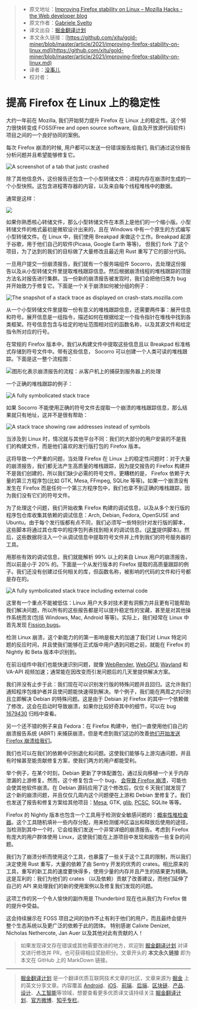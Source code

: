 > * 原文地址：[Improving Firefox stability on Linux – Mozilla Hacks - the Web developer blog](https://hacks.mozilla.org/2021/05/improving-firefox-stability-on-linux/)
> * 原文作者：[Gabriele Svelto](https://hacks.mozilla.org/author/gsveltomozilla-com/)
> * 译文出自：[掘金翻译计划](https://github.com/xitu/gold-miner)
> * 本文永久链接：[https://github.com/xitu/gold-miner/blob/master/article/2021/improving-firefox-stability-on-linux.md](https://github.com/xitu/gold-miner/blob/master/article/2021/improving-firefox-stability-on-linux.md)
> * 译者：[没事儿](https://github.com/tong-h)
> * 校对者：

# 提高 Firefox 在 Linux 上的稳定性

大约一年前在 Mozilla, 我们开始努力提升 Firefox 在 Linux 上的稳定性。这个努力很快转变成 FOSS(Free and open source software, 自由及开放源代码软件) 项目之间的一个良好协同的案例。

每次 Firefox 崩溃的时候, 用户都可以发送一份错误报告给我们, 我们通过这份报告分析问题并且希望能够修复它。

![A screenshot of a tab that justc crashed](https://2r4s9p1yi1fa2jd7j43zph8r-wpengine.netdna-ssl.com/files/2021/04/image2.png)

除了其他信息外，这份报告还包含一个小型转储文件：进程内存在崩溃时生成的一个小型快照。这包含进程寄存器的内容，以及来自每个线程堆栈中的数据。

通常是这样：

![](https://2r4s9p1yi1fa2jd7j43zph8r-wpengine.netdna-ssl.com/files/2021/04/image4.png)

如果你熟悉核心转储文件，那么小型转储文件在本质上是他们的一个缩小版。小型转储文件的格式最初是微软设计出来的，且在 Windows 中有一个原生的方式编写小型转储文件。在 Linux 中，我们使用 Breakpad 来做这个工作。Breakpad 起源于谷歌，用于他们自己的软件(Picasa, Google Earth 等等)， 但我们 fork 了这个项目，为了达到的我们的目标做了大量修改且最近用 Rust 重写了它的部分代码。

一旦用户提交一份崩溃报告，我们就有一个服务端组件 Socorro，去处理这份报告以及从小型转储文件里提取堆栈跟踪信息。然后根据崩溃线程的堆栈跟踪的顶层方法名对报告进行集群。当一份新的崩溃报告被发现时，我们会把他归类为 bug 并开始致力于修复它。下面是一个关于崩溃如何被分组的例子：

![The snapshot of a stack trace as displayed on crash-stats.mozilla.com](https://2r4s9p1yi1fa2jd7j43zph8r-wpengine.netdna-ssl.com/files/2021/04/image3.png)

从一个小型转储文件里提取一份有意义的堆栈跟踪信息，还需要两件事：展开信息和符号。展开信息是一组指令，描述如何在根据给定一个指令指针在堆栈中找到各类框架。符号信息包含与给定的地址范围相对应的函数名称，以及其源文件和给定指令所对应的行号。

在常规的 Firefox 版本中，我们从构建文件中提取这些信息且以 Breakpad 标准格式存储到符号文件中。带有这些信息， Socorro 可以创建一个人类可读的堆栈跟踪。下面是这一整个流程图：

![图形化表示崩溃报告的流程：从客户机上的捕获到服务器上的处理](https://2r4s9p1yi1fa2jd7j43zph8r-wpengine.netdna-ssl.com/files/2021/04/image7.png)

一个正确的堆栈跟踪的例子：

![A fully symbolicated stack trace](https://2r4s9p1yi1fa2jd7j43zph8r-wpengine.netdna-ssl.com/files/2021/04/image1.png)

如果 Socorro 不能使用正确的符号文件去提取一个崩溃的堆栈跟踪信息，那么结果就只有地址，这并不是很有帮助：

![A stack trace showing raw addresses instead of symbols](https://2r4s9p1yi1fa2jd7j43zph8r-wpengine.netdna-ssl.com/files/2021/04/image6.png)

当涉及到 Linux 时，情况就与其他平台不同：我们的大部分的用户安装的不是我们的构建文件，而是他们喜欢的发行版打包的 Firefox 版本。

这将导致一个严重的问题，当处理 Firefox 在 Linux 上的稳定性问题时：对于大量的崩溃报告，我们都无法产生高质量的堆栈跟踪，因为提交报告的 Firefox 构建并不是我们创建的，所以我们缺少必需的符号文件。更糟糕的是， Firefox 依赖于大量的第三方程序包(比如 GTK, Mesa, FFmpeg, SQLite 等等)。如果一个崩溃没有发生在 Firefox 而是任何一个第三方程序包中，我们也拿不到正确的堆栈跟踪，因为我们没有它们的符号文件。

为了处理这个问题，我们开始收集 Firefox 构建的调试信息，以及从多个发行版的程序包仓库收集其依赖的调试信息：Arch, Debian, Fedora, OpenSUSE and Ubuntu。由于每个发行版都有点不同，我们必须写一些特别针对发行版的脚本，这些脚本将通过其仓库中的程序包列表找到相关的调试信息。([这里](https://github.com/gabrielesvelto/symbol-scrapers/)提供脚本)。然后，这些数据将注入一个从调试信息中提取符号文件并上传到我们的符号服务器的工具。

用那些有效的调试信息，我们就能解析 99% 以上的来自 Linux 用户的崩溃报告，而以前是小于 20% 的。下面是一个从发行版本的 Firefox 提取的高质量跟踪的例子。我们还没有创建过任何相关的库，但函数名称，被影响的代码的文件和行号都是存在的。

![A fully symbolicated stack trace including external code](https://2r4s9p1yi1fa2jd7j43zph8r-wpengine.netdna-ssl.com/files/2021/04/image5.png)

这里有一个重点不能被低估：Linux 用户大多对技术更有洞察力并且更有可能帮助我们解决问题，所以所有的这些报告都是可以提升稳定性的宝藏，甚至是对其他操作系统而言(包括 Windows, Mac, Android 等等)。实际上，我们经常在 Linux 中首先发现 [Fission bugs](https://bugzilla.mozilla.org/show_bug.cgi?id=1633459)。

检测 Linux 崩溃，这个新能力的的第一影响是极大的加速了我们对 Linux 特定问题的反应时间，并且使我们能够在正式版中用户遇到问题之前，就能在 Firefox 的 Nightly 和 Beta 版本中识别到。

在前沿组件中我们也能快速识别问题，就像 [WebRender](https://github.com/servo/webrender), [WebGPU](https://hacks.mozilla.org/2020/04/experimental-webgpu-in-firefox/), [Wayland](https://fedoraproject.org/wiki/Changes/Firefox_Wayland_By_Default_On_Gnome) 和 VA-API 视频加速；通常能在因改变而引发问题后的几天里提供解决方案。

我们并没有止步于此：我们现在可以识别发行版的特殊问题并且回归。这允许我们通知程序包维护者并且使问题能快速得到解决。举个例子，我们能在两周之内识别且立即解决 Debian 的特殊问题。这是由于 Debian 对 Firefox 的其中一个依赖做了修改，这会在启动时导致崩溃，如果你比较好奇其中的细节，可以在 bug [1679430](https://bugzilla.mozilla.org/show_bug.cgi?id=1679430) 归档中查看。

另一个还不错的例子来自 Fedora：在 Firefox 构建中，他们一直使用他们自己的崩溃报告系统 (ABRT) 来捕获崩溃，但是考虑到我们这边的改善[他们开始发送 Firefox 崩溃给我们](https://src.fedoraproject.org/rpms/firefox/c/de27f20acc7bdf391ccb1b571a9cb2061fc2dc3c?branch=master)。

我们也可以在我们的依赖中识别退化和问题。这使我们能够与上游沟通问题，并且有时候甚至能贡献修复方案，使我们两方的用户都能受利。

举个例子，在某个时刻，Debian 更新了字体配置包，通过反向移植一个关于内存泄漏的上游修复。然而，这个修复包含一个 bug， [会导致 Firefox 崩溃](https://bugzilla.mozilla.org/show_bug.cgi?id=1633467)，可能也会使其他软件崩溃。在 Debian 源码应用了这个修改后，仅仅 6 天我们就发现了这个新的崩溃问题，并且仅仅几周内这个问题便在上游和 Debian 里修复了。我们也发送了报告和修复方案给其他项目：[Mesa](https://gitlab.freedesktop.org/mesa/mesa/-/issues/3066), GTK, [glib](https://gitlab.gnome.org/GNOME/glib/-/issues/954), [PCSC](https://github.com/LudovicRousseau/PCSC/issues/51), SQLite 等等。

Firefox 的 Nightly 版本也包含一个工具用于检测安全敏感问题的：[概率性堆检查器](https://groups.google.com/g/mozilla.dev.platform/c/AyECjDNsqUE/m/Jd7Jr4cXAgAJ)。这个工具随机填补一些内存分配，用来检测缓冲区溢出和释放后使用的途径，当检测到其中一个时，它会给我们发送一个非常详细的崩溃报告。考虑到 Firefox 有庞大的用户群体使用 Linux，这使我们能在上游项目中发现和报告一些复杂的问题。

我们为了崩溃分析而使用这个工具，也暴露了一些关于这个工具的限制，所以我们决定使用 Rust 重写，大量的依赖了由 Sentry 开发的优秀的 crates。相比原来的工具，重写的新工具的速度要快得多，使用少量的内存并且产生的结果更为精确。这是互利的：我们为他们的 crates （以及依赖）贡献了改善建议，而他们延伸了自己的 API 来处理我们的新的使用案例以及修复我们发现的问题。

这项工作的另一个令人愉快的副作用是 Thunderbird 现在也从我们为 Firefox 做的提升中受益。

这会持续展示在 FOSS 项目之间的协作不止有利于他们的用户，而且最终会提升整个生态系统以及更广泛的依赖于此的团体。
特别感谢 Calixte Denizet, Nicholas Nethercote, Jan Auer 以及其他对此有贡献的人！

> 如果发现译文存在错误或其他需要改进的地方，欢迎到 [掘金翻译计划](https://github.com/xitu/gold-miner) 对译文进行修改并 PR，也可获得相应奖励积分。文章开头的 **本文永久链接** 即为本文在 GitHub 上的 MarkDown 链接。

---

> [掘金翻译计划](https://github.com/xitu/gold-miner) 是一个翻译优质互联网技术文章的社区，文章来源为 [掘金](https://juejin.im) 上的英文分享文章。内容覆盖 [Android](https://github.com/xitu/gold-miner#android)、[iOS](https://github.com/xitu/gold-miner#ios)、[前端](https://github.com/xitu/gold-miner#前端)、[后端](https://github.com/xitu/gold-miner#后端)、[区块链](https://github.com/xitu/gold-miner#区块链)、[产品](https://github.com/xitu/gold-miner#产品)、[设计](https://github.com/xitu/gold-miner#设计)、[人工智能](https://github.com/xitu/gold-miner#人工智能)等领域，想要查看更多优质译文请持续关注 [掘金翻译计划](https://github.com/xitu/gold-miner)、[官方微博](http://weibo.com/juejinfanyi)、[知乎专栏](https://zhuanlan.zhihu.com/juejinfanyi)。
